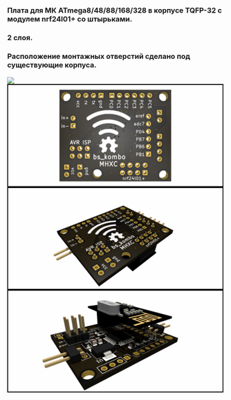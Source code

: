 ### Плата для МК ATmega8/48/88/168/328 в корпусе TQFP-32 с модулем nrf24l01+ со штырьками.
### 2 слоя.
### Расположение монтажных отверстий сделано под существующие корпуса.

<img align="center" width=500 src="https://github.com/MelexinVN/bs_kombo/blob/main/pcb/kombo_nrf24_atmega8/kombo_nrf24_atmega8_.png" />

<img align="center" width=500 src="https://github.com/MelexinVN/bs_kombo/blob/main/hardware/pcb/kombo_nrf24_atmega8/kombo_nrf24_atmega8__.png" />

<img align="center" width=500 src="https://github.com/MelexinVN/bs_kombo/blob/main/hardware/pcb/kombo_nrf24_atmega8/kombo_nrf24_atmega8_1.png" />

<img align="center" width=500 src="https://github.com/MelexinVN/bs_kombo/blob/main/hardware/pcb/kombo_nrf24_atmega8/kombo_nrf24_atmega8_2.png" />
